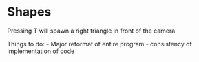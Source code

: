 # Shapes
Pressing T will spawn a right triangle in front of the camera

Things to do:
	- Major reformat of entire program
	- consistency of implementation of code